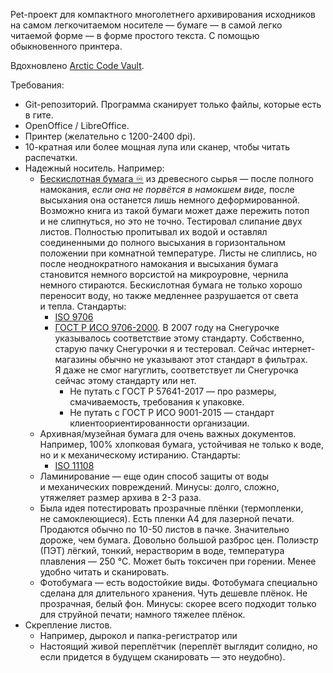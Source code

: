 Pet-проект для компактного многолетнего архивирования исходников
на самом легкочитаемом носителе&nbsp;— бумаге&nbsp;—
в самой легко читаемой форме&nbsp;— в&nbsp;форме простого текста.
С&nbsp;помощью обыкновенного принтера.

Вдохновлено [Arctic Code Vault](https://archiveprogram.github.com/arctic-vault/).

Требования:

* Git-репозиторий. Программа сканирует только файлы, которые есть в гите.
* OpenOffice / LibreOffice.
* Принтер (желательно с&nbsp;1200-2400 dpi).
* 10-кратная или более мощная лупа или сканер, чтобы читать распечатки.
* Надежный носитель. Например:
  * [Бескислотная бумага ♾](https://en.wikipedia.org/wiki/Acid-free_paper) из&nbsp;древесного сырья&nbsp;—
  после полного намокания,
  *если она не&nbsp;порвётся в&nbsp;намокшем виде,*
  после высыхания она останется лишь немного деформированной.
  Возможно книга из&nbsp;такой бумаги может даже пережить потоп и&nbsp;не&nbsp;слипнуться,
  но это не&nbsp;точно.
  Тестировал слипание двух листов.
  Полностью пропитывал их водой и&nbsp;оставлял соединенными до&nbsp;полного высыхания
  в&nbsp;горизонтальном положении при комнатной температуре.
  Листы не&nbsp;слиплись, но после неоднократного намокания и&nbsp;высыхания
  бумага становится немного ворсистой на&nbsp;микроуровне, чернила немного стираются. 
  Бескислотная бумага не&nbsp;только хорошо переносит воду, но также
  медленнее разрушается от&nbsp;света и&nbsp;тепла.
  Стандарты:
    * [ISO 9706](https://www.iso.org/standard/17562.html)
    * [ГОСТ Р ИСО 9706-2000](https://internet-law.ru/gosts/gost/10997/).
    В&nbsp;2007 году на&nbsp;Снегурочке указывалось соответствие этому стандарту.
    Собственно, старую пачку Снегурочки я и&nbsp;тестеровал.
    Сейчас интернет-магазины обычно не&nbsp;указывают этот стандарт в&nbsp;фильтрах.
    Я&nbsp;даже не&nbsp;смог нагуглить, соответствует&nbsp;ли Снегурочка сейчас этому стандарту или нет. 
      * Не&nbsp;путать с&nbsp;ГОСТ&nbsp;Р&nbsp;57641-2017&nbsp;— про размеры, смачиваемость, требования к упаковке.
      * Не&nbsp;путать с&nbsp;ГОСТ&nbsp;Р&nbsp;ИСО 9001-2015&nbsp;— стандарт клиентоориентированности организации.
  * Архивная/музейная бумага для очень важных документов.
  Например, 100% хлопковая бумага, устойчивая не&nbsp;только к&nbsp;воде, но и к&nbsp;механическому истиранию.
  Стандарты:
    * [ISO 11108](https://www.iso.org/standard/1708.html)
  * Ламинирование&nbsp;— еще один способ защиты от&nbsp;воды и&nbsp;механических повреждений.
  Минусы: долго, сложно, утяжеляет размер архива в 2-3 раза.
  * Была идея потестировать прозрачные плёнки (термопленки, не&nbsp;самоклеющиеся).
  Есть пленки A4 для лазерной печати.
  Продаются обычно по 10-50 листов в пачке.
  Значительно дороже, чем бумага. Довольно большой разброс цен.
  Полиэстр (ПЭТ) лёгкий, тонкий, нерастворим в воде,
  температура плавления&nbsp;— 250&nbsp;°C.
  Может быть токсичен при горении. Менее удобно читать и&nbsp;сканировать.
  * Фотобумага&nbsp;— есть водостойкие виды.
  Фотобумага специально сделана для длительного хранения.
  Чуть дешевле плёнок. Не прозрачная, белый фон.
  Минусы: скорее всего подходит только для струйной печати;
  намного тяжелее плёнок.
* Скрепление листов.
  * Например, дырокол и папка-регистратор или
  * Настоящий живой переплётчик (переплёт выглядит солидно,
  но если придется в будущем сканировать&nbsp;— это неудобно).
